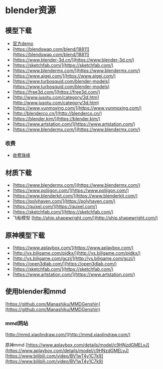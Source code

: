 # blender资源

## 模型下载

- [官方demo](https://ftp.nluug.nl/pub/graphics/blender/demo)
- [https://blendswap.com/blend/18811](https://blendswap.com/blend/18811)
- [https://www.blender-3d.cn/](https://www.blender-3d.cn/)
- [https://sketchfab.com/](https://sketchfab.com/)
- [https://www.blendermx.com/](https://www.blendermx.com/)
- [https://www.aigei.com/](https://www.aigei.com/)
- [https://www.turbosquid.com/blender-models](https://www.turbosquid.com/blender-models)
- [https://free3d.com/](https://free3d.com/)
- [http://www.jusotu.com/category/3d.htm](http://www.jusotu.com/category/3d.htm)
- [https://www.yunmoxing.com/](https://www.yunmoxing.com/)
- [http://blenderco.cn/](http://blenderco.cn/)
- [https://blender.kim/](https://blender.kim/)
- [https://www.artstation.com/](https://www.artstation.com/)
- [https://www.blendermx.com/](https://www.blendermx.com/)

### 收费

- [收费珠峰](https://www.zf3d.com/moxingku.asp)

## 材质下载

- [https://www.blendermx.com/](https://www.blendermx.com/)
- [https://www.poliigon.com/](https://www.poliigon.com/)
- [https://www.blenderkit.com/](https://www.blenderkit.com/)
- [https://polyhaven.com/](https://polyhaven.com/)
- [https://quixel.com/](https://quixel.com/)
- [https://sketchfab.com/](https://sketchfab.com/)
- 飞船模型 [http://ship.shapewright.com/](http://ship.shapewright.com/)
​

## 原神模型下载

- [https://www.aplaybox.com/](https://www.aplaybox.com/)
- [http://ys.biligame.com/pjdkx/](http://ys.biligame.com/pjdkx/)
- [http://ys.biligame.com/gczj/](http://ys.biligame.com/gczj/)
- [https://open3dlab.com/](https://open3dlab.com/)
- [https://sketchfab.com/](https://sketchfab.com/)
- [https://www.artstation.com/](https://www.artstation.com/)
​

## 使用blender和mmd

[https://github.com/Manashiku/MMDGenshin](https://github.com/Manashiku/MMDGenshin)

### mmd网站

[http://mmd.xiaolindraw.com/](http://mmd.xiaolindraw.com/)

原神mmd
[https://www.aplaybox.com/details/model/c9HNzdGMELyJ](https://www.aplaybox.com/details/model/c9HNzdGMELyJ)
[https://www.bilibili.com/video/BV1wT4y1C7k9](https://www.bilibili.com/video/BV1wT4y1C7k9)

